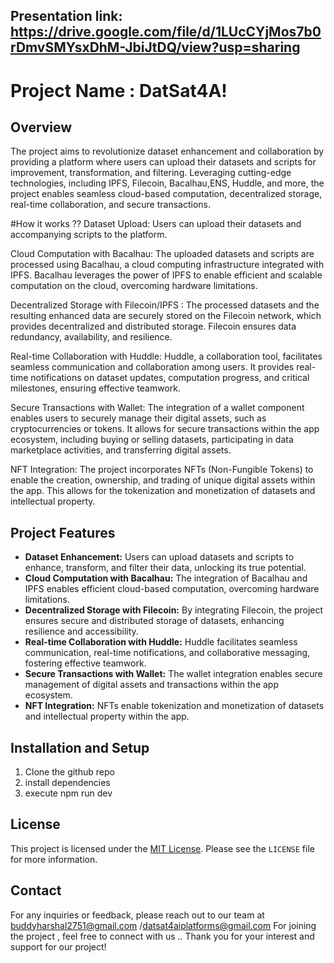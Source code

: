 ## Presentation link: https://drive.google.com/file/d/1LUcCYjMos7b0rDmvSMYsxDhM-JbiJtDQ/view?usp=sharing
# Project Name : DatSat4A!

## Overview

The project aims to revolutionize dataset enhancement and collaboration by providing a platform where users can upload their datasets and scripts for improvement, transformation, and filtering. Leveraging cutting-edge technologies, including IPFS, Filecoin, Bacalhau,ENS, Huddle, and more, the project enables seamless cloud-based computation, decentralized storage, real-time collaboration, and secure transactions.

#How it works ??
Dataset Upload: Users can upload their datasets and accompanying scripts to the platform.

Cloud Computation with Bacalhau: The uploaded datasets and scripts are processed using Bacalhau, a cloud computing infrastructure integrated with IPFS. Bacalhau leverages the power of IPFS to enable efficient and scalable computation on the cloud, overcoming hardware limitations.

Decentralized Storage with Filecoin/IPFS : The processed datasets and the resulting enhanced data are securely stored on the Filecoin network, which provides decentralized and distributed storage. Filecoin ensures data redundancy, availability, and resilience.

Real-time Collaboration with Huddle: Huddle, a collaboration tool, facilitates seamless communication and collaboration among users. It provides real-time notifications on dataset updates, computation progress, and critical milestones, ensuring effective teamwork.

Secure Transactions with Wallet: The integration of a wallet component enables users to securely manage their digital assets, such as cryptocurrencies or tokens. It allows for secure transactions within the app ecosystem, including buying or selling datasets, participating in data marketplace activities, and transferring digital assets.

NFT Integration: The project incorporates NFTs (Non-Fungible Tokens) to enable the creation, ownership, and trading of unique digital assets within the app. This allows for the tokenization and monetization of datasets and intellectual property.


## Project Features

- **Dataset Enhancement:** Users can upload datasets and scripts to enhance, transform, and filter their data, unlocking its true potential.
- **Cloud Computation with Bacalhau:** The integration of Bacalhau and IPFS enables efficient cloud-based computation, overcoming hardware limitations.
- **Decentralized Storage with Filecoin:** By integrating Filecoin, the project ensures secure and distributed storage of datasets, enhancing resilience and accessibility.
- **Real-time Collaboration with Huddle:** Huddle facilitates seamless communication, real-time notifications, and collaborative messaging, fostering effective teamwork.
- **Secure Transactions with Wallet:** The wallet integration enables secure management of digital assets and transactions within the app ecosystem.
- **NFT Integration:** NFTs enable tokenization and monetization of datasets and intellectual property within the app.


## Installation and Setup

1. Clone the github repo
2. install dependencies
3. execute npm run dev



## License

This project is licensed under the [MIT License](link-to-license-file). Please see the `LICENSE` file for more information.

## Contact

For any inquiries or feedback, please reach out to our team at buddyharshal2751@gmail.com /datsat4aiplatforms@gmail.com
For joining the project , feel free to connect with us .. 
Thank you for your interest and support for our project!

